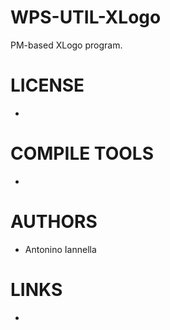 WPS-UTIL-XLogo
==============

PM-based XLogo program. 

LICENSE
===============
- 

COMPILE TOOLS
===============
* 

AUTHORS
===============
* Antonino Iannella

LINKS
===============
* 
